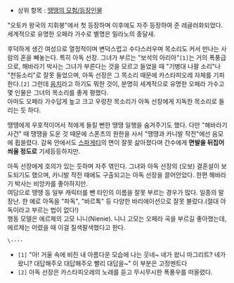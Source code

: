   * 상위 항목 : [땡땡의 모험/등장인물](%EB%95%A1%EB%95%A1%EC%9D%98%20%EB%AA%A8%ED%97%98/%EB%93%B1%EC%9E%A5%EC%9D%B8%EB%AC%BC.md)  

"오토카 왕국의 지휘봉"에서 첫 등장하며 이후에도 자주 등장하여 준 레귤러화되었다. 세계적으로 유명한 오페라 가수로 별명은 밀라노의 종달새.

후덕하게 생긴 여성으로 열정적이며 변덕스럽고 수다스러우며 목소리도 커서 만나는 사람의 혼을 빼놓는다. 특히 아독 선장. 그녀가 부르는
"보석의 아리아"`[1]`는 거의 폭풍급으로, 해바라기 박사는 그녀가 부른다는 것을 모르고 들었을 때 "기병대 나팔 소리"나 "천둥소리"로
잘못 들었으며, 아독 선장은 그 목소리 때문에 카스타피오레 자체를 기피한다.`[2]` 그런데
[음치](%EC%9D%8C%EC%B9%98.md)라고 하기도 뭐한 것이, 분명히 세계적으로 유명한 오페라 가수고 몇 인물은 그녀의
목소리를 좋게 평했다.  
아마도 오페라 가수답게 높고 크고 우렁찬 목소리가 아독 선장에게 지독한 목소리로 들리는 듯 하다.

땡땡에게 우호적이어서 적에게 들킬 뻔한 땡땡 일행을 숨겨주기도 했다. 다만 "해바라기 사건" 때 땡땡을 도운 것 때문에 스폰츠의 원한을 사서
"땡땡과 카니발 작전"에선 음모에 휩쓸렸다. 감옥 안에서도
[스파게티](%EC%8A%A4%ED%8C%8C%EA%B2%8C%ED%8B%B0.md)의 면이 잘못 삶아졌다며 간수에게 **면발을
뒤집어씌울 정도로** 기세등등하지만.

아독 선장에게 호의가 있는 듯하며 자주 엮인다. 그녀와 아독 선장의 (오보) 결혼설이 보도되기도 했으며, 카니발 작전 때에도 구출되고는 아독
선장을 끌어안았다. 한편 해바라기 박사는 비앙카를 좋아하지만.  
여담으로 땡땡 등 일부 캐릭터를 뺀 타인의 이름을 잘못 부르는 경우가 많다. 일종의 말장난. 한 예로 아독을 "파독", "바르톡" 등 다양한
바리에이션으로 잘못 불렀다.(절대 아독이라고 부르는 법이 없다!)  
행동 모델은 에르제의 고모 니니(Nienie). 니니 고모는 오페라 곡을 부르길 좋아했는데, 에르제는 어렸을 때 이걸 질색팔색했다고 한다.

`\----`

  * `[1]` "아! 거울 속에 비친 내 아름다운 모습에 나는 웃네~ 네가 왔니 마그리트? 네가왔니? 대답해주오 대답해주오 빨리 대답을~" 이 부분은 고정멘트다
  * `[2]` 아독 선장은 카스타피오레의 노래를 듣고 무시무시한 폭풍우를 떠올렸다.

